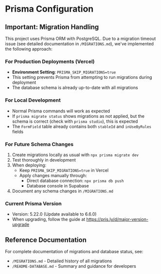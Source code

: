 # Prisma Configuration

## Important: Migration Handling

This project uses Prisma ORM with PostgreSQL. Due to a migration timeout issue (see detailed documentation in `/MIGRATIONS.md`), we've implemented the following approach:

### For Production Deployments (Vercel)

- **Environment Setting**: `PRISMA_SKIP_MIGRATIONS=true`
- This setting prevents Prisma from attempting to run migrations during deployment
- The database schema is already up-to-date with all migrations

### For Local Development

- Normal Prisma commands will work as expected
- If `prisma migrate status` shows migrations as not applied, but the schema is correct (check with `prisma studio`), this is expected
- The `FormField` table already contains both `stableId` and `inUseByRules` fields

### For Future Schema Changes

1. Create migrations locally as usual with `npx prisma migrate dev`
2. Test thoroughly in development
3. When deploying:
   - Keep `PRISMA_SKIP_MIGRATIONS=true` in Vercel
   - Apply changes manually through:
     - Direct database connection: `npx prisma db push`
     - Database console in Supabase
4. Document any schema changes in `/MIGRATIONS.md`

### Current Prisma Version

- Version: 5.22.0 (Update available to 6.6.0)
- When upgrading, follow the guide at https://pris.ly/d/major-version-upgrade

## Reference Documentation

For complete documentation of migrations and database status, see:
- `/MIGRATIONS.md` - Detailed history of all migrations
- `/README-DATABASE.md` - Summary and guidance for developers 